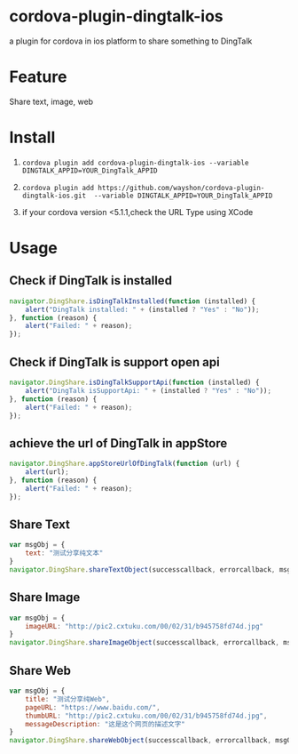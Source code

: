 # cordova-plugin-dingtalk-ios

a plugin for cordova in ios platform to share something to DingTalk

# Feature

Share text, image, web

# Install

1. ```cordova plugin add cordova-plugin-dingtalk-ios --variable DINGTALK_APPID=YOUR_DingTalk_APPID```

2. ```cordova plugin add https://github.com/wayshon/cordova-plugin-dingtalk-ios.git  --variable DINGTALK_APPID=YOUR_DingTalk_APPID```

3. if your cordova version <5.1.1,check the URL Type using XCode

# Usage

## Check if DingTalk is installed
```Javascript
navigator.DingShare.isDingTalkInstalled(function (installed) {
    alert("DingTalk installed: " + (installed ? "Yes" : "No"));
}, function (reason) {
    alert("Failed: " + reason);
});
```

## Check if DingTalk is support open api
```Javascript
navigator.DingShare.isDingTalkSupportApi(function (installed) {
    alert("DingTalk isSupportApi: " + (installed ? "Yes" : "No"));
}, function (reason) {
    alert("Failed: " + reason);
});
```

## achieve the url of DingTalk in appStore
```Javascript
navigator.DingShare.appStoreUrlOfDingTalk(function (url) {
    alert(url);
}, function (reason) {
    alert("Failed: " + reason);
});
```

## Share Text
```Javascript
var msgObj = {
    text: "测试分享纯文本"
}
navigator.DingShare.shareTextObject(successcallback, errorcallback, msgObj);
```

## Share Image
```Javascript
var msgObj = {
    imageURL: "http://pic2.cxtuku.com/00/02/31/b945758fd74d.jpg"
}
navigator.DingShare.shareImageObject(successcallback, errorcallback, msgObj);
```

## Share Web
```Javascript
var msgObj = {
    title: "测试分享纯Web",
    pageURL: "https://www.baidu.com/",
    thumbURL: "http://pic2.cxtuku.com/00/02/31/b945758fd74d.jpg",
    messageDescription: "这是这个网页的描述文字"
}
navigator.DingShare.shareWebObject(successcallback, errorcallback, msgObj);
```
